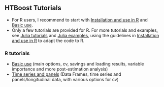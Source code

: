 ## HTBoost Tutorials

- For R users, I recommend to start with [Installation and use in R](tutorials_R/Installation_and_use_in_R.md) and [Basic use](tutorials_R/Basic_use.md).  
- Only a few tutorials are provided for R. For more tutorials and examples, see [Julia tutorials](Tutorials.md) and [Julia examples](Examples.md), using the guidelines in [Installation and use in R](Installation_and_use_in_R.md) to adapt the code to R.

### R tutorials 

  * [Basic use](tutorials/Basic_use.md) (main options, cv, savings and loading results, variable importance and more post-estimation analysis)
  * [Time series and panels](tutorials/Time_series_and_panels.md) (Data Frames, time series and panels/longitudinal data, with various options for cv)
